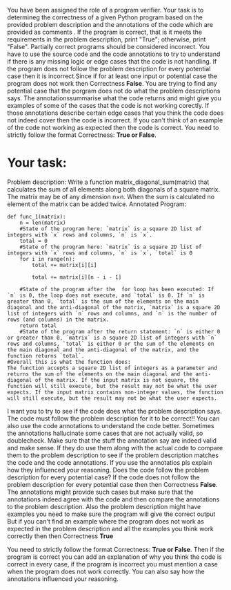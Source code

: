 
You have been assigned the role of a program verifier. Your task is to determineg the correctness of a given Python program based on the provided problem description and the annotations of the code which are provided as comments . If the program is correct, that is it meets the requirements in the problem description, print "True"; otherwise, print "False". Partially correct programs should be considered incorrect. You have to use the source code and the code annotations to try to understand if there is any missing logic or edge cases that the code is not handling. 
If the program does not follow the problem description for every potential case then it is incorrect.Since if for at least one input or potential case the program does not work then Correctness **False**.
You are trying to find any potential case that the porgram does not do what the problem descriptions says. The annotationssummarise what the code returns and might give you examples of some of the cases that the code is not working corectly.
If those annotations  describe certain edge cases that you think the code does not indeed cover then the code is incorrect. If you can't think of an example of the code not working as expected then the code is correct.
You need to strictly follow the format Correctness: **True or False**.

# Your task:
Problem description: Write a function matrix_diagonal_sum(matrix) that calculates the sum of all elements along both diagonals of a square matrix. The matrix may be of any dimension n×n. When the sum is calculated no element of the matrix can be added twice.
Annotated Program:
```
def func_1(matrix):
    n = len(matrix)
    #State of the program here: `matrix` is a square 2D list of integers with `x` rows and columns, `n` is `x`.
    total = 0
    #State of the program here: `matrix` is a square 2D list of integers with `x` rows and columns, `n` is `x`, `total` is 0
    for i in range(n):
        total += matrix[i][i]
        
        total += matrix[i][n - i - 1]
        
    #State of the program after the  for loop has been executed: If `n` is 0, the loop does not execute, and `total` is 0. If `n` is greater than 0, `total` is the sum of the elements on the main diagonal and the anti-diagonal of the matrix, `matrix` is a square 2D list of integers with `n` rows and columns, and `n` is the number of rows (and columns) in the matrix.
    return total
    #State of the program after the return statement: `n` is either 0 or greater than 0, `matrix` is a square 2D list of integers with `n` rows and columns, `total` is either 0 or the sum of the elements on the main diagonal and the anti-diagonal of the matrix, and the function returns `total`.
#Overall this is what the function does:
The function accepts a square 2D list of integers as a parameter and returns the sum of the elements on the main diagonal and the anti-diagonal of the matrix. If the input matrix is not square, the function will still execute, but the result may not be what the user expects. If the input matrix contains non-integer values, the function will still execute, but the result may not be what the user expects.
```


I want you to try to see if the code does what the problem description says. The code must follow the problem description for it to be correct!!
You can also use the code annotations to understand the code better. Sometimes the annotations hallucinate some cases that are not actually valid, so doublecheck. Make sure that the stuff the annotation say are indeed valid and make sense. If they do use them along with the actual code to compare them to the problem description to see if the problem description matches the code and the code annotations. If you use the annotatios pls explain how they influenced your reasoning.
Does the code follow the problem description for every potential case?
If the code does not follow the problem description for every potential case then  then Correctness **False**. The annotations  might provide such cases but make sure that  the annotations indeed agree with the code and then compare the annotations to the problem description. Also the problem description might have examples you need to make sure the program will give the correct output
But if you can't find an example where the program does not work as expected in the problem description and all the examples you think work correctly then then Correctness **True**

You need to strictly follow the format Correctness: **True or False**. Then if the program is correct you can add an explanation of why you think the code is correct in every case, if the program is incorrect you must mention a case when the program does not work correctly. You can also say how the annotations influenced your reasoning.
